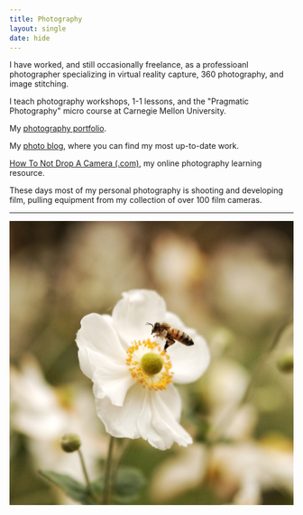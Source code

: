 ```yaml
---
title: Photography
layout: single
date: hide
---
```

I have worked, and still occasionally freelance, as a professioanl photographer specializing in virtual reality capture, 360 photography, and image stitching.

I teach photography workshops, 1-1 lessons, and the "Pragmatic Photography" micro course at Carnegie Mellon University.

My [photography portfolio](http://notdroppingcameras.com).

My [photo blog](https://blog.notdroppingcameras.com/), where you can find my most up-to-date work.

[How To Not Drop A Camera (.com)](https://howtonotdropacamera.com/), my online photography learning resource.

These days most of my personal photography is shooting and developing film, pulling equipment from my collection of over 100 film cameras.

---

![A close-up photo of a bee and a flower](bee.jpg)
